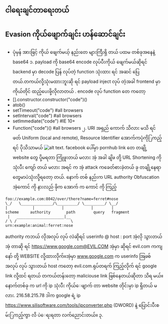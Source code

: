## ငါရေးချင်တာရေးတယ် 
## Evasion ကိုယ်ဖျောက်ချင်း ဟန်ဆောင်ချင်း
* ပုံမှန် အားဖြင့် ကိုယ် ဖျေက်မယ့် နည်းတေ များကြီးရှိ တယ် ပထမ တစ်ခုအနေနဲ့ base64
၁. payload ကို base64 encode လုပ်ပီးကိုယ် ဖျေက်မယ်ဆိုရင် backend မှာ decode ပြန် လုပ်တဲ့ function သုံးထား ရင် အဆင် ပြေတယ်.တကယ်လို့သုံးမထားဘူးဆို ရင် payload inject လုပ် တဲ့အခါ frontend မှာ ကိုယ်တိုင် ထည့်ပေးဖို့လိုလာတယ် . encode လုပ်  function တေ ကတော့ 
* [].constructor.constructor("code")()
* atob()
* setTimeout("code") #all browsers
* setInterval("code") #all browsers
* setImmediate("code") #IE 10+
* Function("code")() #all browsers
၂. URI အရှည် ကောက် သိလား မသိ ရင် ဖတ် Uniform (local and remote), Resource Identifier အောက်ကပုံကိုြကည့်ရင် ပိုသိသာမယ် 
![alt text](http://github.com/images/uri-vs-url-vs-urn.jpg). facebook ပေါ်မှာ pornhub link တေ တချို့ website တွေ ပို့မရတာ ကြုံဖူးတယ် မလား အဲ့ အခါ ချိဖ တို့ URL Shortening ကိုသုံးပီး ကျော် တယ် မလား အရင် က အဲ့ attack ကခေတ်စားခဲ့တယ် ခု တချို့နေရာတွေမာပဲသုံးလို့ရတော့ တယ်. နောက် တစ် နည်းက URL authority Obfuscation အဲ့ကောင် ကို နားလည် ဖိုက အောက် က ကောင် ကို ကြည့် 
```         
foo://example.com:8042/over/there?name=ferret#nose
\_/   \______________/\_________/ \_________/ \__/
|           |            |            |        |
scheme     authority       path        query   fragment
 |   _____________________|__
/ \ /                        \
urn:example:animal:ferret:nose
```
authority ကဘယ် လိုအလုပ် လုပ် လဲဆိုရင် userinfo @ host : port အဲ့လို သွားတယ် အဲ့ တာဆို ရင် https://www.google.com@EVIL.COM အဲ့မှာ ဆိုရင် evil.com ကကျနော် တို့ WEBSITE လို့ထားလိုက်။အဲ့မှာ www.google.com က userinfo အြဖစ် အလုပ် လုပ် သွားတယ် host ကတော့ evil.com.ရုပ်တရက် ကြည့်လိုက် ရင် google link လို့ထင် ရတယ် တကယ်တန်းတော့ maliciouse link ဖြစ်နေတယ်ဆိုတာ သိရ မယ်။
နောက်တစ်ခု က url ကို ip သုံးပီး ကိုယ်‌ေဖျာက် တာ website တိုင်းမှာ ip ရှိတယ် မလား.  216.58.215.78 ဒါက google ရဲ့ ip https://www.silisoftware.com/tools/ipconverter.php (DWORD) နဲ့‌ ပြောင်းပီးစမ်းြကည့်ကွာ လိ ပဲ‌ေရးရတာ လက်ညောင်းတယ်။
၃. 
